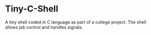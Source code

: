 # Tiny-C-Shell
A tiny shell coded in C language as part of a college project.
The shell allows job control and handles signals.

